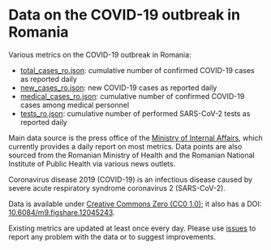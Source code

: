 # Data on the COVID-19 outbreak in Romania
Various metrics on the COVID-19 outbreak in Romania:

* [total_cases_ro.json](https://github.com/adrianp/covid19romania/blob/master/total_cases_ro.json): cumulative number of confirmed COVID-19 cases as reported daily
* [new_cases_ro.json](https://github.com/adrianp/covid19romania/blob/master/new_cases_ro.json): new COVID-19 cases as reported daily
* [medical_cases_ro.json](https://github.com/adrianp/covid19romania/blob/master/medical_cases_ro.json): cumulative number of confirmed COVID-19 cases among medical personnel
* [tests_ro.json](https://github.com/adrianp/covid19romania/blob/master/tests_ro.json): cumulative number of performed SARS-CoV-2 tests as reported daily

Main data source is the press office of the [Ministry of Internal Affairs](https://www.mai.gov.ro/category/comunicate-de-presa/), which currently provides a daily report on most metrics. Data points are also sourced from the Romanian Ministry of Health and the Romanian National Institute of Public Health via various news outlets.

Coronavirus disease 2019 (COVID-19) is an infectious disease caused by severe acute respiratory syndrome coronavirus 2 (SARS-CoV-2).

Data is available under [Creative Commons Zero (CC0 1.0)](https://creativecommons.org/publicdomain/zero/1.0/); it also has a DOI: [10.6084/m9.figshare.12045243](https://doi.org/10.6084/m9.figshare.12045243).

Existing metrics are updated at least once every day. Please use [issues](https://github.com/adrianp/covid19romania/issues) to report any problem with the data or to suggest improvements.
